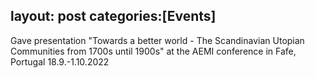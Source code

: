 layout: post
categories:[Events] 
---
Gave presentation "Towards a better world - The Scandinavian Utopian Communities from 1700s until 1900s" at the AEMI conference in Fafe, Portugal 18.9.-1.10.2022
